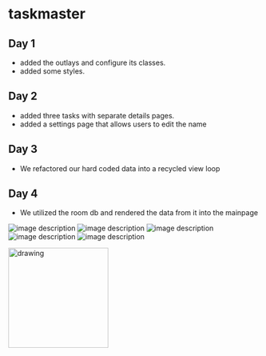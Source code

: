# taskmaster


## Day 1 

* added the outlays and configure its classes.
* added some styles.



## Day 2 

* added three tasks with separate details pages. 
* added a settings page that allows users to edit the name

## Day 3 

* We refactored our hard coded data into a recycled view loop



## Day 4

* We utilized the room db and rendered the data from it into the mainpage 

![image description](screenshots/Screenshot_1637401011.png)
![image description](screenshots/Screenshot_1637401020.png)
![image description](screenshots/Screenshot_1637401026.png)
![image description](screenshots/Screenshot_1637401030.png)
![image description](screenshots/Screenshot_1637401035.png)


<img src="screenshots/Screenshot_1637401011.png" alt="drawing" width="200"/>

